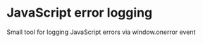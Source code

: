 JavaScript error logging
========================

Small tool for logging JavaScript errors via window.onerror event
